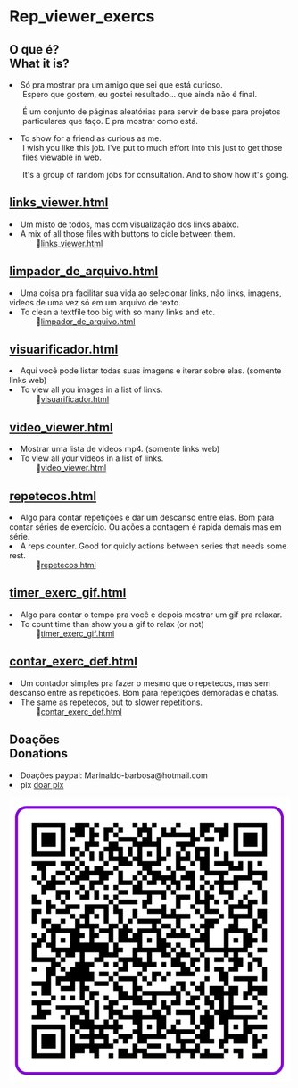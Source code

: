# Rep_viewer_exercs


<h2>O que é?<br> What it is?</h2>
  <li>Só pra mostrar pra um amigo que sei que está curioso. <ul> Espero que gostem, eu gostei resultado... que ainda não é final.</ul><ul>É um conjunto de páginas aleatórias para servir de base para projetos particulares que faço. E pra mostrar como está.</ul></li>
<li>To show for a friend as curious as me. <ul> I wish you like this job. I've put to much effort into this just to get those files viewable in web. </ul><ul>It's a group of random jobs for consultation. And to show how it's going.</ul></li>

<div>
<h2><a  href="https://htmlpreview.github.io/?https://github.com/magoexodia/Rep_viewer_exercs/blob/main/links_viewer.html">links_viewer.html</a></h2>
<li> Um misto de todos, mas com visualização dos links abaixo.
<li> A mix of all those files with buttons to cicle between them. 
<br>&nbsp;&nbsp;&nbsp;&nbsp;&nbsp;&nbsp;&nbsp;&nbsp;&nbsp;&nbsp;&nbsp;&nbsp;🔗<a  href="https://htmlpreview.github.io/?https://github.com/magoexodia/Rep_viewer_exercs/blob/main/links_viewer.html">links_viewer.html</a>



<h2><a  href="https://htmlpreview.github.io/?https://github.com/magoexodia/Rep_viewer_exercs/blob/main/limpador_de_arquivo.html">limpador_de_arquivo.html</a></h2>
<li> Uma coisa pra facilitar sua vida ao selecionar links, não links, imagens, videos de uma vez só em um arquivo de texto.
<li> To clean a textfile too big with so many links and etc. 
<br>&nbsp;&nbsp;&nbsp;&nbsp;&nbsp;&nbsp;&nbsp;&nbsp;&nbsp;&nbsp;&nbsp;&nbsp;🔗<a  href="https://htmlpreview.github.io/?https://github.com/magoexodia/Rep_viewer_exercs/blob/main/limpador_de_arquivo.html">limpador_de_arquivo.html</a>




<h2><a  href="https://htmlpreview.github.io/?https://github.com/magoexodia/Rep_viewer_exercs/blob/main/visuarificador.html">visuarificador.html</a></h2>
<li> Aqui você pode listar todas suas imagens e iterar sobre elas. (somente links web)
<li> To view all you images in a list of links. 
<br>&nbsp;&nbsp;&nbsp;&nbsp;&nbsp;&nbsp;&nbsp;&nbsp;&nbsp;&nbsp;&nbsp;&nbsp;🔗<a  href="https://htmlpreview.github.io/?https://github.com/magoexodia/Rep_viewer_exercs/blob/main/visuarificador.html">visuarificador.html</a>




<h2><a  href="https://htmlpreview.github.io/?https://github.com/magoexodia/Rep_viewer_exercs/blob/main/video_viewer.html">video_viewer.html</a></h2> 
<li> Mostrar uma lista de videos mp4. (somente links web)
<li> To view all your videos in a list of links. 
<br>&nbsp;&nbsp;&nbsp;&nbsp;&nbsp;&nbsp;&nbsp;&nbsp;&nbsp;&nbsp;&nbsp;&nbsp;🔗<a  href="https://htmlpreview.github.io/?https://github.com/magoexodia/Rep_viewer_exercs/blob/main/video_viewer.html">video_viewer.html</a>
</p>



<h2><a  href="https://htmlpreview.github.io/?https://github.com/magoexodia/Rep_viewer_exercs/blob/main/repetecos.html">repetecos.html</a></h2> 
<li> Algo para contar repetições e dar um descanso entre elas. Bom para contar séries de exercício. Ou ações a contagem é rapida demais mas em série.
<li> A reps counter. Good for quicly actions between series that needs some rest.
<br>&nbsp;&nbsp;&nbsp;&nbsp;&nbsp;&nbsp;&nbsp;&nbsp;&nbsp;&nbsp;&nbsp;&nbsp;🔗<a  href="https://htmlpreview.github.io/?https://github.com/magoexodia/Rep_viewer_exercs/blob/main/repetecos.html">repetecos.html</a>





<h2><a  href="https://htmlpreview.github.io/?https://github.com/magoexodia/Rep_viewer_exercs/blob/main/timer_exerc_gif.html">timer_exerc_gif.html</a></h2> 
<li> Algo para contar o tempo pra você e depois mostrar um gif pra relaxar.
<li> To count time than show you a gif to relax (or not)
<br>&nbsp;&nbsp;&nbsp;&nbsp;&nbsp;&nbsp;&nbsp;&nbsp;&nbsp;&nbsp;&nbsp;&nbsp;🔗<a  href="https://htmlpreview.github.io/?https://github.com/magoexodia/Rep_viewer_exercs/blob/main/timer_exerc_gif.html">timer_exerc_gif.html</a>




<h2><a  href="https://htmlpreview.github.io/?https://github.com/magoexodia/Rep_viewer_exercs/blob/main/contar_exerc_def.html">contar_exerc_def.html</a></h2>
<li> Um contador simples pra fazer o mesmo que o repetecos, mas sem descanso entre as repetições. Bom para repetições demoradas e chatas.
<li> The same as repetecos, but to slower repetitions.
<br>&nbsp;&nbsp;&nbsp;&nbsp;&nbsp;&nbsp;&nbsp;&nbsp;&nbsp;&nbsp;&nbsp;&nbsp;🔗<a  href="https://htmlpreview.github.io/?https://github.com/magoexodia/Rep_viewer_exercs/blob/main/contar_exerc_def.html">contar_exerc_def.html</a>
  
<h2>Doações<br>Donations</h2>
<li>Doações paypal: Marinaldo-barbosa@hotmail.com</li>
<li>pix <a href="https://nubank.com.br/pagar/tq1wa/9hDxPeWoNB">doar pix</a></li>

<img src="https://github.com/magoexodia/Rep_viewer_exercs/blob/main/pix_pix_pix.png"></div>
